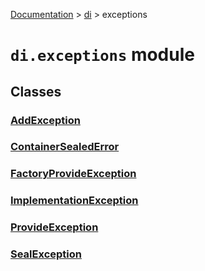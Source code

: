 [Documentation](/docs/documentation.md) > [di](/docs/di/module.md) > exceptions

# `di.exceptions` module

## Classes

### [AddException](/docs/di/exceptions/add_exception.md)
### [ContainerSealedError](/docs/di/exceptions/container_sealed_error.md)
### [FactoryProvideException](/docs/di/exceptions/factory_provide_exception.md)
### [ImplementationException](/docs/di/exceptions/implementation_exception.md)
### [ProvideException](/docs/di/exceptions/provide_exception.md)
### [SealException](/docs/di/exceptions/seal_exception.md)
